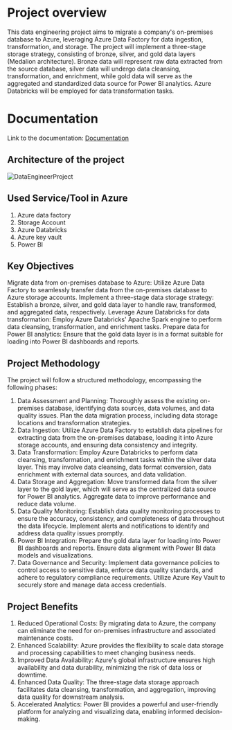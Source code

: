# Project overview
This data engineering project aims to migrate a company's on-premises database to Azure, leveraging Azure Data Factory for data ingestion, transformation, and storage. The project will implement a three-stage storage strategy, consisting of bronze, silver, and gold data layers (Medalion architecture). Bronze data will represent raw data extracted from the source database, silver data will undergo data cleansing, transformation, and enrichment, while gold data will serve as the aggregated and standardized data source for Power BI analytics. Azure Databricks will be employed for data transformation tasks.

# Documentation
Link to the documentation: [Documentation](Documentation-Project.pdf)


## Architecture of the project

![DataEngineerProject](https://github.com/skalskibukowa/Azure_Data_Engineer_Project/assets/29678557/eec6b2c1-84e1-4d45-a8ea-354e1091313b)

## Used Service/Tool in Azure
1. Azure data factory
2. Storage Account
3. Azure Databricks
4. Azure key vault
5. Power BI 

## Key Objectives
Migrate data from on-premises database to Azure: Utilize Azure Data Factory to seamlessly transfer data from the on-premises database to Azure storage accounts.
Implement a three-stage data storage strategy: Establish a bronze, silver, and gold data layer to handle raw, transformed, and aggregated data, respectively.
Leverage Azure Databricks for data transformation: Employ Azure Databricks' Apache Spark engine to perform data cleansing, transformation, and enrichment tasks.
Prepare data for Power BI analytics: Ensure that the gold data layer is in a format suitable for loading into Power BI dashboards and reports.

## Project Methodology
The project will follow a structured methodology, encompassing the following phases:
1. Data Assessment and Planning: Thoroughly assess the existing on-premises database, identifying data sources, data volumes, and data quality issues. Plan the data migration process, including data storage locations and transformation strategies.
2. Data Ingestion: Utilize Azure Data Factory to establish data pipelines for extracting data from the on-premises database, loading it into Azure storage accounts, and ensuring data consistency and integrity.
3. Data Transformation: Employ Azure Databricks to perform data cleansing, transformation, and enrichment tasks within the silver data layer. This may involve data cleansing, data format conversion, data enrichment with external data sources, and data validation.
4. Data Storage and Aggregation: Move transformed data from the silver layer to the gold layer, which will serve as the centralized data source for Power BI analytics. Aggregate data to improve performance and reduce data volume.
5. Data Quality Monitoring: Establish data quality monitoring processes to ensure the accuracy, consistency, and completeness of data throughout the data lifecycle. Implement alerts and notifications to identify and address data quality issues promptly.
6. Power BI Integration: Prepare the gold data layer for loading into Power BI dashboards and reports. Ensure data alignment with Power BI data models and visualizations.
7. Data Governance and Security: Implement data governance policies to control access to sensitive data, enforce data quality standards, and adhere to regulatory compliance requirements. Utilize Azure Key Vault to securely store and manage data access credentials.

## Project Benefits
1. Reduced Operational Costs: By migrating data to Azure, the company can eliminate the need for on-premises infrastructure and associated maintenance costs.
2. Enhanced Scalability: Azure provides the flexibility to scale data storage and processing capabilities to meet changing business needs.
3. Improved Data Availability: Azure's global infrastructure ensures high availability and data durability, minimizing the risk of data loss or downtime.
4. Enhanced Data Quality: The three-stage data storage approach facilitates data cleansing, transformation, and aggregation, improving data quality for downstream analysis.
5. Accelerated Analytics: Power BI provides a powerful and user-friendly platform for analyzing and visualizing data, enabling informed decision-making.

